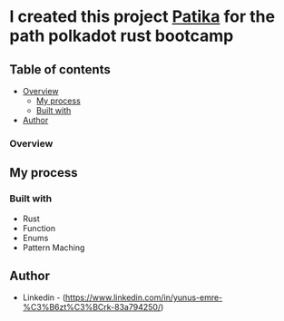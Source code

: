 # I created this project  [Patika](https://www.patika.dev/tr) for the path polkadot rust bootcamp


## Table of contents

- [Overview](#overview)
  - [My process](#my-process)
  - [Built with](#built-with)
- [Author](#author)

### Overview


## My process

### Built with

- Rust
- Function
- Enums
- Pattern Maching




## Author

- Linkedin - (https://www.linkedin.com/in/yunus-emre-%C3%B6zt%C3%BCrk-83a794250/)